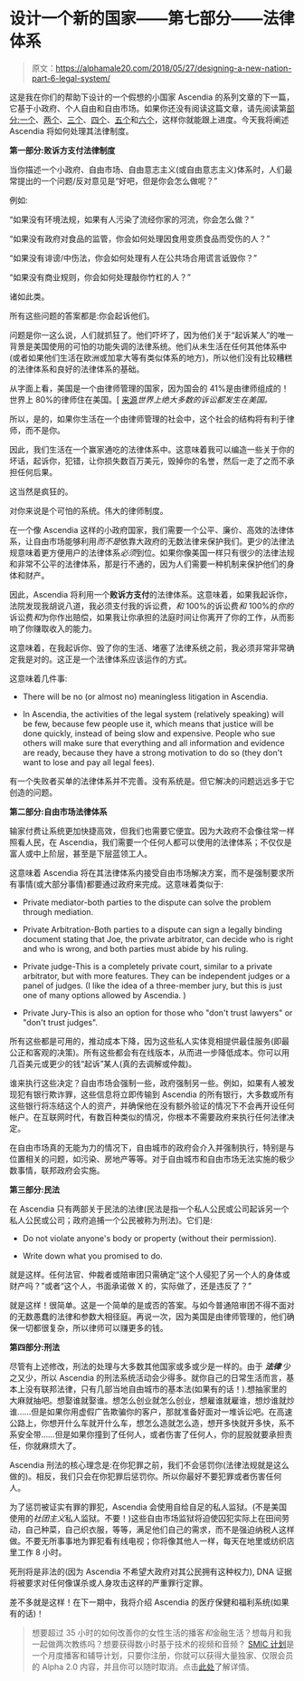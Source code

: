 # 设计一个新的国家——第七部分——法律体系

> 原文：<https://alphamale20.com/2018/05/27/designing-a-new-nation-part-6-legal-system/>

这是我在你们的帮助下设计的一个假想的小国家 Ascendia 的系列文章的下一篇，它基于小政府、个人自由和自由市场。如果你还没有阅读这篇文章，请先阅读第[部分:一个](https://calebjonesblog.com/designing-new-nation-part-1/)、[两个](https://calebjonesblog.com/designing-new-nation-part-2-government/)、[三个](https://calebjonesblog.com/designing-a-new-nation-part-3-taxes/)、[四个](https://calebjonesblog.com/designing-new-nation-part-4-foreign-policy/)、[五个](https://calebjonesblog.com/designing-a-new-nation-part-5-the-military/)和[六个](https://calebjonesblog.com/designing-a-new-nation-part-6-monetary-policy/)，这样你就能跟上进度。今天我将阐述 Ascendia 将如何处理其法律制度。

**第一部分:败诉方支付法律制度**

当你描述一个小政府、自由市场、自由意志主义(或自由意志主义)体系时，人们最常提出的一个问题/反对意见是“好吧，但是你会怎么做呢？”

例如:

“如果没有环境法规，如果有人污染了流经你家的河流，你会怎么做？”

“如果没有政府对食品的监管，你会如何处理因食用变质食品而受伤的人？”

“如果没有诽谤/中伤法，你会如何处理有人在公共场合用谎言诋毁你？”

“如果没有商业规则，你会如何处理敲你竹杠的人？”

诸如此类。

所有这些问题的答案都是:你会起诉他们。

问题是你一这么说，人们就抓狂了。他们吓坏了，因为他们关于“起诉某人”的唯一背景是美国使用的可怕的功能失调的法律系统。他们从未生活在任何其他体系中(或者如果他们生活在欧洲或加拿大等有类似体系的地方)，所以他们没有比较糟糕的法律体系和良好的法律体系的基础。

从字面上看，美国是一个由律师管理的国家，因为国会的 41%是由律师组成的！世界上 80%的律师住在美国。[ [来源](https://abovethelaw.com/2012/07/infographic-of-the-day-american-litigiousness-statistics-that-will-make-you-angry/)*世界上绝大多数的诉讼都发生在美国。*

所以，是的，如果你生活在一个由律师管理的社会中，这个社会的结构将有利于律师，而不是你。

因此，我们生活在一个赢家通吃的法律体系中。这意味着我可以编造一些关于你的坏话，起诉你，犯错，让你损失数百万美元，毁掉你的名誉，然后一走了之而不承担任何后果。

这当然是疯狂的。

对你来说是个可怕的系统。伟大的律师制度。

在一个像 Ascendia 这样的小政府国家，我们需要一个公平、廉价、高效的法律体系，让自由市场能够利用*而不是*依靠大政府的无数法律来保护我们。更少的法律法规意味着更方便用户的法律体系*必须*到位。如果你像美国一样只有很少的法律法规和非常不公平的法律体系，那是行不通的，因为人们需要一种机制来保护他们的身体和财产。

因此，Ascendia 将利用一个**败诉方支付**的法律体系。这意味着，如果我起诉你，法院发现我胡说八道，我必须支付我的诉讼费，*和* 100%的诉讼费*和* 100%的*你的*诉讼费*和*为你作出赔偿，如果我让你承担的法庭时间让你离开了你的工作，从而影响了你赚取收入的能力。

这意味着，在我起诉你、毁了你的生活、堵塞了法律系统之前，我必须非常非常确定我是对的。这正是一个法律体系应该运作的方式。

这意味着几件事:

*   There will be no (or almost no) meaningless litigation in Ascendia.

*   In Ascendia, the activities of the legal system (relatively speaking) will be few, because few people use it, which means that justice will be done quickly, instead of being slow and expensive. People who sue others will make sure that everything and all information and evidence are ready, because they have a strong motivation to do so (they don't want to lose and pay all legal fees).

有一个失败者买单的法律体系并不完善。没有系统是。但它解决的问题远远多于它创造的问题。

**第二部分:自由市场法律体系**

输家付费让系统更加快捷高效，但我们也需要它便宜。因为大政府不会像往常一样照看人民，在 Ascendia，我们需要一个任何人都可以使用的法律体系；不仅仅是富人或中上阶层，甚至是下层蓝领工人。

这意味着 Ascendia 将在其法律体系内接受自由市场解决方案，而不是强制要求所有事情(或大部分事情)都要通过政府来完成。这意味着类似于:

*   Private mediator-both parties to the dispute can solve the problem through mediation.

*   Private Arbitration-Both parties to a dispute can sign a legally binding document stating that Joe, the private arbitrator, can decide who is right and who is wrong, and both parties must abide by his ruling.

*   Private judge-This is a completely private court, similar to a private arbitrator, but with more features. They can be independent judges or a panel of judges. (I like the idea of a three-member jury, but this is just one of many options allowed by Ascendia. )

*   Private Jury-This is also an option for those who "don't trust lawyers" or "don't trust judges".

所有这些都是可用的，推动成本下降，因为这些私人实体竞相提供最佳服务(即最公正和客观的决策)。所有这些都会有在线版本，从而进一步降低成本。你可以用几百美元或更少的钱“起诉”某人(真的去调解或仲裁)。

谁来执行这些决定？自由市场会强制一些，政府强制另一些。例如，如果有人被发现犯有银行欺诈罪，这些信息将立即传输到 Ascendia 的所有银行，大多数或所有这些银行将冻结这个人的资产，并确保他在没有额外验证的情况下不会再开设任何帐户。在互联网时代，有数百种类似的情况，你根本不需要政府来执行任何法律决定。

在自由市场真的无能为力的情况下，自由城市的政府会介入并强制执行，特别是与位置相关的问题，如污染、房地产等等。对于自由城市和自由市场无法实施的极少数事情，联邦政府会实施。

**第三部分:民法**

在 Ascendia 只有两部关于民法的法律(民法是指一个私人公民或公司起诉另一个私人公民或公司；政府追捕一个公民被称为刑法)。它们是:

*   Do not violate anyone's body or property (without their permission).

*   Write down what you promised to do.

就是这样。任何法官、仲裁者或陪审团只需确定“这个人侵犯了另一个人的身体或财产吗？”或者“这个人，书面承诺做 X 的，实际做了，还是违反了？”

就是这样！很简单。这是一个简单的是或否的答案。与如今普通陪审团不得不面对的无数愚蠢的法律和参数大相径庭。再说一次，因为美国是由律师管理的，他们确保一切都很复杂，所以律师可以赚更多的钱。

**第四部分:刑法**

尽管有上述修改，刑法的处理与大多数其他国家或多或少是一样的。由于 ***法律*** 少之又少，所以 Ascendia 的刑法系统活动会少得多。就你自己的日常生活而言，基本上没有联邦法律，只有几部当地自由城市的基本法(如果有的话！).想抽家里的大麻就抽吧。想娶谁就娶谁。想怎么创业就怎么创业，想雇谁就雇谁，想炒谁就炒谁……但是如果你用虚假广告欺骗你的客户，那就准备好面对一堆诉讼吧。在高速公路上，你想开什么车就开什么车，想怎么造就怎么造，想开多快就开多快，系不系安全带……但是如果你撞到了任何人，或者伤害了任何人，你的屁股就要承担责任，你就麻烦大了。

Ascendia 刑法的核心理念是:在你犯罪之前，我们不会惩罚你(法律法规就是这么做的)。相反，我们只会在你犯罪后惩罚你。所以你最好不要犯罪或者伤害任何人。

为了惩罚被证实有罪的罪犯，Ascendia 会使用自给自足的私人监狱。(不是美国使用的*社团主义*私人监狱。不要！)这些自由市场监狱将迫使囚犯实际上在田间劳动，自己种菜，自己织衣服，等等，满足他们自己的需求，而不是强迫纳税人这样做。不要无所事事地为罪犯看有线电视；你将像其他人一样，每天在地里或纺织店里工作 8 小时。

死刑将是非法的(因为 Ascendia 不希望大政府对其公民拥有这种权力), DNA 证据将被要求对任何像谋杀或人身攻击这样的严重罪行定罪。

差不多就是这样！在下一期中，我将介绍 Ascendia 的医疗保健和福利系统(如果有的话)！

> 想要超过 35 小时的如何改善你的女性生活的播客*和*金融生活？想每月和我一起做两次教练吗？想要获得数小时基于技术的视频和音频？ [SMIC 计划](https://alphamale20.kartra.com/page/vIL17)是一个月度播客和辅导计划，只要你注册，你就可以获得大量独家、仅限会员的 Alpha 2.0 内容，并且你可以随时取消。点击[此处](https://alphamale20.kartra.com/page/vIL17)了解详情。
> 
> 